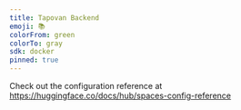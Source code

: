 ```yaml
---
title: Tapovan Backend
emoji: 📚
colorFrom: green
colorTo: gray
sdk: docker
pinned: true
---
```


Check out the configuration reference at https://huggingface.co/docs/hub/spaces-config-reference
